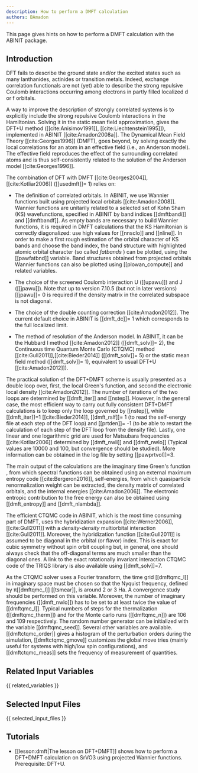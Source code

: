 ```yaml
---
description: How to perform a DMFT calculation
authors: BAmadon
---
```

<!--- This is the source file for this topics. Can be edited. -->

This page gives hints on how to perform a DMFT calculation with the ABINIT package.

## Introduction

DFT fails to describe the ground state and/or the excited states such as many
lanthanides, actinides or transition metals. Indeed, exchange correlation
functionals are not (yet) able to describe the strong repulsive Coulomb
interactions occurring among electrons in partly filled localized d or f
orbitals.

A way to improve the description of strongly correlated systems is to
explicitly include the strong repulsive Coulomb interactions in the
Hamiltonian. Solving it in the static mean field approximation, gives the
DFT+U method ([[cite:Anisimov1991]], [[cite:Liechtenstein1995]]), implemented
in ABINIT [[cite:Amadon2008a]]. The Dynamical Mean Field Theory
[[cite:Georges1996]] (DMFT), goes beyond, by solving exactly the local
correlations for an atom in an effective field (i.e., an Anderson model). The
effective field reproduces the effect of the surrounding correlated atoms and
is thus self-consistently related to the solution of the Anderson model
[[cite:Georges1996]].

The combination of DFT with DMFT [[cite:Georges2004]], [[cite:Kotliar2006]]
([[usedmft]]= 1) relies on:

* The definition of correlated orbitals. In ABINIT, we use Wannier functions built using projected local orbitals 
  [[cite:Amadon2008]]. Wannier functions are unitarily related to a selected set of Kohn Sham (KS) wavefunctions, 
  specified in ABINIT by band indices [[dmftbandi]] and [[dmftbandf]]. As empty bands are necessary 
  to build Wannier functions, it is required in DMFT calculations that the KS Hamiltonian is correctly diagonalized: 
  use high values for [[nnsclo]] and [[nline]]. In order to make a first rough estimation of the orbital character 
  of KS bands and choose the band index, the band structure with highlighted atomic orbital character 
  (so called *fatbands* ) can be plotted, using the [[pawfatbnd]] variable. 
  Band structures obtained from projected orbitals Wannier functions can also be plotted using 
  [[plowan_compute]] and related variables. 

* The choice of the screened Coulomb interaction U ([[upawu]]) and J ([[jpawu]]). Note that up to version 7.10.5 (but not in later versions) [[jpawu]]= 0 is required if the density matrix in the correlated subspace is not diagonal.

* The choice of the double counting correction [[cite:Amadon2012]]. The current default choice in ABINIT is [[dmft_dc]]= 1 which corresponds to the full localized limit.

* The method of resolution of the Anderson model. In ABINIT, it can be the Hubbard I method 
  [[cite:Amadon2012]] ([[dmft_solv]]= 2), the Continuous time Quantum Monte Carlo (CTQMC) method 
  [[cite:Gull2011]],[[cite:Bieder2014]] ([[dmft_solv]]= 5) or the static mean field method ([[dmft_solv]]= 1), 
  equivalent to usual DFT+U [[cite:Amadon2012]]).

The practical solution of the DFT+DMFT scheme is usually presented as a double
loop over, first, the local Green's function, and second the electronic local
density [[cite:Amadon2012]]. The number of iterations of the two loops are
determined by [[dmft_iter]] and [[nstep]]. However, in the general case, the
most efficient way to carry out fully consistent DFT+DMFT calculations is to
keep only the loop governed by [[nstep]], while [[dmft_iter]]=1
[[cite:Bieder2014]], [[dmft_rslf]]= 1 (to read the self-energy file at each
step of the DFT loop) and [[prtden]]= -1 (to be able to restart the
calculation of each step of the DFT loop from the density file). Lastly, one
linear and one logarithmic grid are used for Matsubara frequencies
[[cite:Kotliar2006]] determined by [[dmft_nwli]] and [[dmft_nwlo]] (Typical
values are 10000 and 100, but convergence should be studied). More information
can be obtained in the log file by setting [[pawprtvol]]=3.

The main output of the calculations are the imaginary time Green's function ,
from which spectral functions can be obtained using an external maximum
entropy code [[cite:Bergeron2016]], self-energies, from which quasiparticle
renormalization weight can be extracted, the density matrix of correlated
orbitals, and the internal energies [[cite:Amadon2006]]. The electronic
entropic contribution to the free energy can also be obtained using
[[dmft_entropy]] and [[dmft_nlambda]].

The efficient CTQMC code in ABINIT, which is the most time consuming part of
DMFT, uses the hybridization expansion [[cite:Werner2006]], [[cite:Gull2011]]
with a _density-density_ multiorbital interaction [[cite:Gull2011]]. Moreover,
the hybridization function [[cite:Gull2011]] is assumed to be diagonal in the
orbital (or flavor) index. This is exact for cubic symmetry without spin orbit
coupling but, in general, one should always check that the off-diagonal terms
are much smaller than the diagonal ones. A link to the exact rotationally
invariant interaction CTQMC code of the TRIQS library is also available using
[[dmft_solv]]=7.

As the CTQMC solver uses a Fourier transform, the time grid [[dmftqmc_l]] in
imaginary space must be chosen so that the Nyquist frequency, defined by
π[[dmftqmc_l]] [[tsmear]], is around 2 or 3 Ha. A convergence study should
be performed on this variable. Moreover, the number of imaginary frequencies
([[dmft_nwlo]]) has to be set to at least twice the value of [[dmftqmc_l]].
Typical numbers of steps for the thermalization ([[dmftqmc_therm]]) and for
the Monte carlo runs ([[dmftqmc_n]]) are 106 and 109 respectively. The random
number generator can be initialized with the variable [[dmftqmc_seed]].
Several other variables are available. [[dmftctqmc_order]] gives a histogram
of the perturbation orders during the simulation, [[dmftctqmc_gmove]]
customizes the global move tries (mainly useful for systems with high/low spin
configurations), and [[dmftctqmc_meas]] sets the frequency of measurement of
quantities.



## Related Input Variables

{{ related_variables }}

## Selected Input Files

{{ selected_input_files }}

## Tutorials

* [[lesson:dmft|The lesson on DFT+DMFT]] shows how to perform a DFT+DMFT calculation on SrVO3 using projected Wannier functions. Prerequisite: DFT+U.

